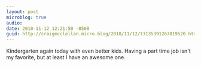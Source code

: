 ```yaml
---
layout: post
microblog: true
audio: 
date: 2010-11-12 12:21:50 -0500
guid: http://craigmcclellan.micro.blog/2010/11/12/t3135391267819520.html
---
```

Kindergarten again today with even better kids. Having a part time job isn't my favorite, but at least I have an awesome one.
